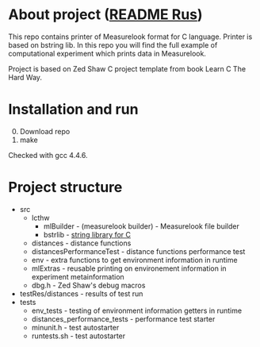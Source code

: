 ﻿# About project ([README Rus](https://github.com/NtsDK/measurelook-c-printer/wiki/README-RUS))

This repo contains printer of Measurelook format for C language. Printer is based on bstring lib. In this repo you will find the full example of computational experiment which prints data in Measurelook.

Project is based on Zed Shaw C project template from book Learn C The Hard Way.

# Installation and run

0. Download repo
1. make

Checked with gcc 4.4.6.

# Project structure

- src
  - lcthw
    - mlBuilder - (measurelook builder) - Measurelook file builder
    - bstrlib - [string library for C](http://bstring.sourceforge.net/)
  - distances - distance functions
  - distancesPerformanceTest - distance functions performance test
  - env - extra functions to get environment information in runtime
  - mlExtras - reusable printing on environement information in experiment metainformation
  - dbg.h - Zed Shaw's debug macros
- testRes/distances - results of test run
- tests
  - env_tests - testing of environment information getters in runtime
  - distances_performance_tests - performance test starter
  - minunit.h - test autostarter 
  - runtests.sh - test autostarter
